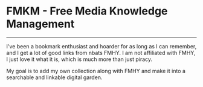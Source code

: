 # FMKM - Free Media Knowledge Management
----

I've been a bookmark enthusiast and hoarder for as long as I can remember, and I get a lot of good links from nbats FMHY. I am not affiliated with FMHY, I just love it what it is, which is much more than just piracy. 

My goal is to add my own collection along with FMHY and make it into a searchable and linkable digital garden.
